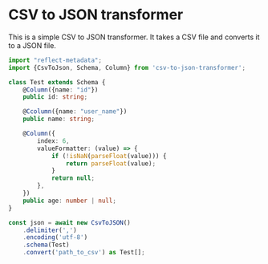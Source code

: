 # CSV to JSON transformer

This is a simple CSV to JSON transformer. It takes a CSV file and converts it to a JSON file.

```typescript
import "reflect-metadata";
import {CsvToJson, Schema, Column} from 'csv-to-json-transformer';

class Test extends Schema {
    @Column({name: "id"})
    public id: string;

    @Ccolumn({name: "user_name"})
    public name: string;

    @Column({
        index: 6,
        valueFormatter: (value) => {
            if (!isNaN(parseFloat(value))) {
                return parseFloat(value);
            }
            return null;
        },
    })
    public age: number | null;
}

const json = await new CsvToJSON()
    .delimiter(',')
    .encoding('utf-8')
    .schema(Test)
    .convert('path_to_csv') as Test[];

```